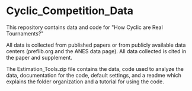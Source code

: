 # Cyclic_Competition_Data

This repository contains data and code for "How Cyclic are Real Tournaments?"

All data is collected from published papers or from publicly available data centers (preflib.org and the ANES data page). All data collected is cited in the paper and supplement.

The Estimation_Tools.zip file contains the data, code used to analyze the data, documentation for the code, default settings, and a readme which explains the folder organization and a tutorial for using the code.
